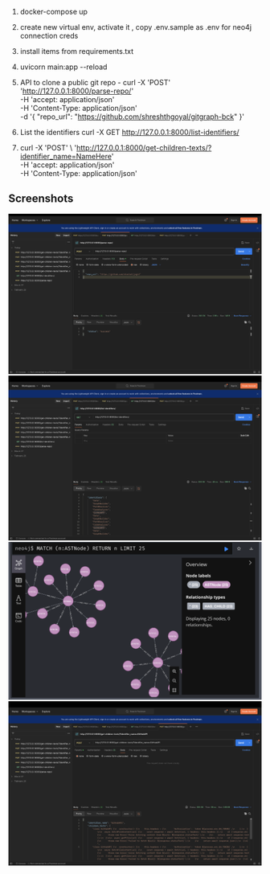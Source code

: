 1. docker-compose up

2. create new virtual env, activate it , copy .env.sample as .env for neo4j connection creds

3. install items from requirements.txt

4. uvicorn main:app --reload

5. API to clone a public git repo - curl -X 'POST' \
  'http://127.0.0.1:8000/parse-repo/' \
  -H 'accept: application/json' \
  -H 'Content-Type: application/json' \
  -d '{
  "repo_url": "https://github.com/shreshthgoyal/gitgraph-bck"
}'

5. List the identifiers curl -X GET http://127.0.0.1:8000/list-identifiers/

6. curl -X 'POST' \  'http://127.0.0.1:8000/get-children-texts/?identifier_name=NameHere' \
  -H 'accept: application/json' \
  -H 'Content-Type: application/json'


## Screenshots

![Screenshot 1](screenshots/parserepo.png)
![Screenshot 2](screenshots/getIdentifiers.png)
![Screenshot 3](screenshots/neo4jvisual.png)
![Screenshot 4](screenshots/codeGraph.png)